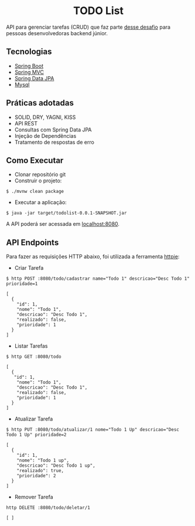 <h1 align="center">
  TODO List
</h1>

API para gerenciar tarefas (CRUD) que faz parte [desse desafio](https://github.com/simplify-liferay/desafio-junior-backend-simplify) para pessoas desenvolvedoras backend júnior.

## Tecnologias

- [Spring Boot](https://spring.io/projects/spring-boot)
- [Spring MVC](https://docs.spring.io/spring-framework/reference/web/webmvc.html)
- [Spring Data JPA](https://spring.io/projects/spring-data-jpa)
- [Mysql](https://dev.mysql.com/downloads/)

## Práticas adotadas

- SOLID, DRY, YAGNI, KISS
- API REST
- Consultas com Spring Data JPA
- Injeção de Dependências
- Tratamento de respostas de erro

## Como Executar

- Clonar repositório git
- Construir o projeto:
```
$ ./mvnw clean package
```
- Executar a aplicação:
```
$ java -jar target/todolist-0.0.1-SNAPSHOT.jar
```

A API poderá ser acessada em [localhost:8080](http://localhost:8080).

## API Endpoints

Para fazer as requisições HTTP abaixo, foi utilizada a ferramenta [httpie](https://httpie.io):

- Criar Tarefa
```
$ http POST :8080/todo/cadastrar name="Todo 1" descricao="Desc Todo 1" prioridade=1

[
  {
    "id": 1,
    "nome": "Todo 1",
    "descricao": "Desc Todo 1",
    "realizado": false,
    "prioridade": 1
  }
]
```

- Listar Tarefas
```
$ http GET :8080/todo

[
  {
   "id": 1,
    "nome": "Todo 1",
    "descricao": "Desc Todo 1",
    "realizado": false,
    "prioridade": 1
  }
]
```

- Atualizar Tarefa
```
$ http PUT :8080/todo/atualizar/1 nome="Todo 1 Up" descricao="Desc Todo 1 Up" prioridade=2

[
  {
    "id": 1,
    "nome": "Todo 1 up",
    "descricao": "Desc Todo 1 up",
    "realizado": true,
    "prioridade": 2
  }
]
```

- Remover Tarefa
```
http DELETE :8080/todo/deletar/1

[ ]
```